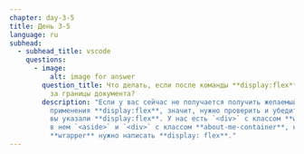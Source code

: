 ```yaml
---
chapter: day-3-5
title: День 3-5
language: ru
subhead:
  - subhead_title: vscode
    questions:
      - image:
          alt: image for answer
        question_title: Что делать, если после команды **display:flex** текст вылетает
          за границы документа?
        description: "Если у вас сейчас не получается получить желаемый результат, после
          применения **display:flex**, значит, нужно проверить и убедиться, что
          вы указали **display:flex**. У нас есть `<div>` с классом **wrapper**,
          в нем `<aside>` и `<div>` с классом **about-me-container**, классу
          **wrapper** нужно написать **display: flex**."
---
```

